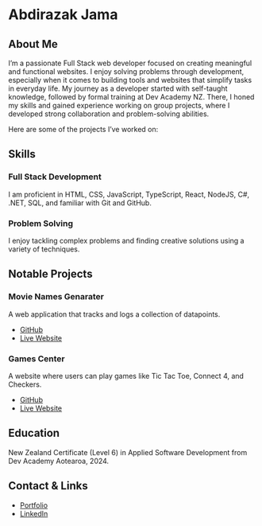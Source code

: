# Abdirazak Jama

## About Me
I’m a passionate Full Stack web developer focused on creating meaningful and functional websites. I enjoy solving problems through development, especially when it comes to building tools and websites that simplify tasks in everyday life. My journey as a developer started with self-taught knowledge, followed by formal training at Dev Academy NZ. There, I honed my skills and gained experience working on group projects, where I developed strong collaboration and problem-solving abilities.

Here are some of the projects I’ve worked on:

## Skills
### Full Stack Development
I am proficient in HTML, CSS, JavaScript, TypeScript, React, NodeJS, C#, .NET, SQL, and familiar with Git and GitHub. 

### Problem Solving
I enjoy tackling complex problems and finding creative solutions using a variety of techniques.

## Notable Projects

### Movie Names Genarater
A web application that tracks and logs a collection of datapoints.
- [GitHub](https://github.com/manaia-roa-2024/lasagna-redemption)
- [Live Website](http://localhost:5173/)

### Games Center
A website where users can play games like Tic Tac Toe, Connect 4, and Checkers.
- [GitHub](https://github.com/Abdirazak-jama/tic-tac-toe)
- [Live Website](file:///Users/nimo/devacademy/tic-tac-toe/index.html)

## Education
New Zealand Certificate (Level 6) in Applied Software Development from Dev Academy Aotearoa, 2024.

## Contact & Links
- [Portfolio](https://github.com/Abdirazak-jama/Abdirazak-Jama)
- [LinkedIn](https://www.linkedin.com/in/abdirazak-jama-ba0a6a328/)
